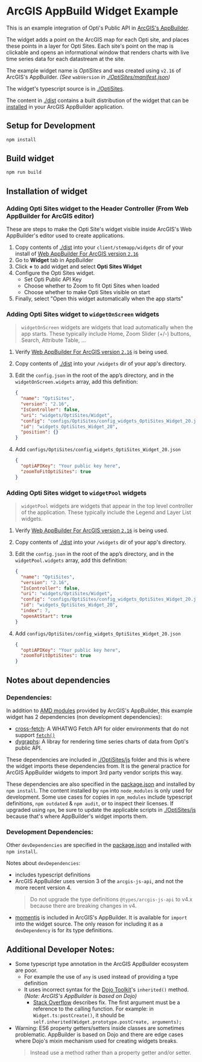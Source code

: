 # ArcGIS AppBuild Widget Example

This is an example integration of Opti's Public API in [ArcGIS's
AppBuilder](https://developers.arcgis.com/web-appbuilder/guide/xt-welcome.htm).

The widget adds a point on the ArcGIS map for each Opti site, and places these points in a layer
for Opti Sites.  Each site's point on the map is clickable and opens an informational window that
renders charts with live time series data for each datastream at the site.

The example widget name is *OptiSites* and was created using `v2.16` of
ArcGIS's AppBuilder. *(See* `wabVersion` *in [./OptiSites/manifest.json](./OptiSites/manifest.json#L7))*

The widget's typescript source is in [./OptiSites](./OptiSites).

The content in [./dist](./dist) contains a built distribution of the widget that can be
[installed](#installation-of-widget) in your ArcGIS AppBuilder application.

## Setup for Development

```bash
npm install
```

## Build widget

```bash
npm run build
```

## Installation of widget

### Adding Opti Sites widget to the Header Controller (From Web AppBuilder for ArcGIS editor)

These are steps to make the Opti Site's widget visible inside ArcGIS's Web
AppBuilder's editor used to create applications.

1. Copy contents of [./dist](./dist) into your `client/stemapp/widgets` dir of your install
   of [Web AppBuilder For ArcGIS version `2.16`](https://developers.arcgis.com/web-appbuilder/guide/getstarted.htm)
2. Go to **Widget** tab in AppBuilder
3. Click **+** to add widget and select **Opti Sites Widget**
4. Configure the Opti Sites widget.
    * Set Opti Public API Key
    * Choose whether to Zoom to fit Opti Sites when loaded
    * Choose whether to make Opti Sites visible on start
5. Finally, select "Open this widget automatically when the app starts"

### Adding Opti Sites widget to `widgetOnScreen` widgets

> `widgetOnScreen` widgets are widgets that load automatically when the app starts.
> These typically include Home, Zoom Slider (+/-) buttons, Search, Attribute Table, ...

1. Verify [Web AppBuilder For ArcGIS version
   `2.16`](https://developers.arcgis.com/web-appbuilder/guide/getstarted.htm) is
   being used.
2. Copy contents of [./dist](./dist) into your `/widgets` dir of your app's directory.
3. Edit the `config.json` in the root of the app’s directory, and in the
   `widgetOnScreen.widgets` array, add this definition:

    ```json
    {
      "name": "OptiSites",
      "version": "2.16",
      "IsController": false,
      "uri": "widgets/OptiSites/Widget",
      "config": "configs/OptiSites/config_widgets_OptiSites_Widget_20.json",
      "id": "widgets_OptiSites_Widget_20",
      "position": {}
    }

    ```
4. Add `configs/OptiSites/config_widgets_OptiSites_Widget_20.json`

   ```json
   {
     "optiAPIKey": "Your public key here",
     "zoomToFitOptiSites": true
   }
   ```

### Adding Opti Sites widget to `widgetPool` widgets

> `widgetPool` widgets are widgets that appear in the top level controller of
> the application.  These typically include the Legend and Layer List widgets.

1. Verify [Web AppBuilder For ArcGIS version
   `2.16`](https://developers.arcgis.com/web-appbuilder/guide/getstarted.htm) is
   being used.
2. Copy contents of [./dist](./dist) into your `/widgets` dir of your app's directory.
3. Edit the `config.json` in the root of the app’s directory, and in the
   `widgetPool.widgets` array, add this definition:

    ```json
    {
      "name": "OptiSites",
      "version": "2.16",
      "IsController": false,
      "uri": "widgets/OptiSites/Widget",
      "config": "configs/OptiSites/config_widgets_OptiSites_Widget_20.json",
      "id": "widgets_OptiSites_Widget_20",
      "index": 7,
      "openAtStart": true
    }
    ```
4. Add `configs/OptiSites/config_widgets_OptiSites_Widget_20.json`

   ```json
   {
     "optiAPIKey": "Your public key here",
     "zoomToFitOptiSites": true
   }
   ```

## Notes about dependencies

### Dependencies:

In addition to [AMD modules](https://github.com/amdjs/amdjs-api) provided by
ArcGIS's AppBuilder, this example widget has 2 dependencies (non development dependencies):

* [cross-fetch](https://github.com/lquixada/cross-fetch): A WHATWG Fetch API
  for older environments that do not support
  [`fetch()`](https://developer.mozilla.org/en-US/docs/Web/API/Fetch_API)
* [dygraphs](https://github.com/danvk/dygraphs): A libray for rendering time
  series charts of data from Opti's public API.

These dependencies are included in [./OptiSites/js](./OptiSites/js) folder and
this is where the widget imports these dependencies from. It is the general practice
for ArcGIS AppBuilder widgets to import 3rd party vendor scripts this way.

These dependencies are also specified in the [package.json](./package.json) and installed by
`npm install`. The content installed by `npm` into `node_modules` is only used for development.
Some use cases for copies in `npm_modules` include typescript definitions, `npm outdated` & `npm audit`,
or to inspect their licenses.  If upgraded using `npm`, be sure to update the applicable scripts in
[./OptiSites/js](./OptiSites/js) because that's where AppBuilder's widget imports them.

### Development Dependencies:

Other `devDependencies` are specified in the [package.json](./package.json) and
installed with `npm install`.

Notes about `devDependencies`:
* includes typescript definitions
* ArcGIS AppBuilder uses version 3 of the `arcgis-js-api`, and not the more
  recent version 4.
  > Do not upgrade the type definitions `@types/arcgis-js-api` to v4.x because
  > there are breaking changes in v4.
* [momentjs](https://momentjs.com) is included in ArcGIS's AppBuilder.  It is
  available for `import` into the widget source.  The only reason for including
  it as a `devDependency` is for its type definitions.

## Additional Developer Notes:

* Some typescript type annotation in the ArcGIS AppBuilder ecosystem are poor.
  * For example the use of `any` is used instead of providing a type definition
  * It uses incorrect syntax for the [Dojo Toolkit](https://dojotoolkit.org/)'s `inherited()` method. *(Note:
    ArcGIS's AppBuilder is based on Dojo)*
    * [Stack Overflow](https://stackoverflow.com/questions/33208956/dojo-error-when-using-this-inheritedarguments-in-strict-mode)
     describes fix.  The first argument must be a reference to the calling function.
     For example: in `Widget.ts:postCreate()`, it should be `self.inherited(Widget.prototype.postCreate, arguments);`
* Warning: ES6 property getters/setters inside classes are sometimes problematic.  AppBuilder is based on Dojo and
  there are edge cases where Dojo's mixin mechanism used for creating widgets breaks.
  > Instead use a method rather than a property getter and/or setter.
